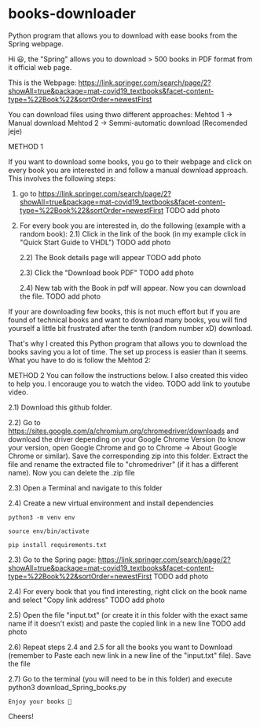 # books-downloader
Python program that allows you to download with ease books from the Spring webpage.

Hi 😃,
the "Spring" allows you to download > 500 books in PDF format from it official web page.

This is the Webpage:
https://link.springer.com/search/page/2?showAll=true&package=mat-covid19_textbooks&facet-content-type=%22Book%22&sortOrder=newestFirst

You can download files using thwo different approaches:
Mehtod 1 -> Manual download
Mehtod 2 -> Semmi-automatic download (Recomended jeje)


METHOD 1

If you want to download some books, you go to their webpage and click on every book you are interested in and follow a manual download approach.
This involves the following steps:
1) go to https://link.springer.com/search/page/2?showAll=true&package=mat-covid19_textbooks&facet-content-type=%22Book%22&sortOrder=newestFirst
    TODO add photo

2) For every book you are interested in, do the following (example with a random book):
    2.1) Click in the link of the book (in my example click in "Quick Start Guide to VHDL")
        TODO add photo
    
    2.2) The Book details page will appear
        TODO add photo
    
    2.3) Click the "Download book PDF"
        TODO add photo

    2.4) New tab with the Book in pdf will appear. Now you can download the file.
        TODO add photo


If your are downloading few books, this is not much effort but if you are found of technical books and want to download many books, you will find yourself a little bit frustrated after the tenth (random number xD) download.

That's why I created this Python program that allows you to download the books saving you a lot of time. The set up process is easier than it seems.
What you have to do is follow the Mehtod 2:

METHOD 2
You can follow the instructions below. I also created this video to help you. I encorauge you to watch the video.
TODO add link to youtube video.

2.1) Download this github folder.

2.2) Go to https://sites.google.com/a/chromium.org/chromedriver/downloads
    and download the driver depending on your Google Chrome Version (to know your version, open Google Chrome and go to Chrome -> About Google Chrome or similar).
    Save the corresponding zip into this folder. Extract the file and rename the extracted file to "chromedriver" (if it has a different name). Now you can delete the .zip file

2.3) Open a Terminal and navigate to this folder
    
2.4) Create a new virtual environment and install dependencies

    python3 -m venv env

    source env/bin/activate

    pip install requirements.txt 


2.3) Go to the Spring page:
    https://link.springer.com/search/page/2?showAll=true&package=mat-covid19_textbooks&facet-content-type=%22Book%22&sortOrder=newestFirst
    TODO add photo

2.4) For every book that you find interesting, right click on the book name and select "Copy link address"
    TODO add photo

2.5) Open the file "input.txt" (or create it in this folder with the exact same name if it doesn't exist) and paste the copied link in a new line
    TODO add photo

2.6) Repeat steps 2.4 and 2.5 for all the books you want to Download (remember to Paste each new link in a new line of the "input.txt" file).
    Save the file

2.7) Go to the terminal (you will need to be in this folder) and execute
    python3 download_Spring_books.py

    Enjoy your books 👀

Cheers!